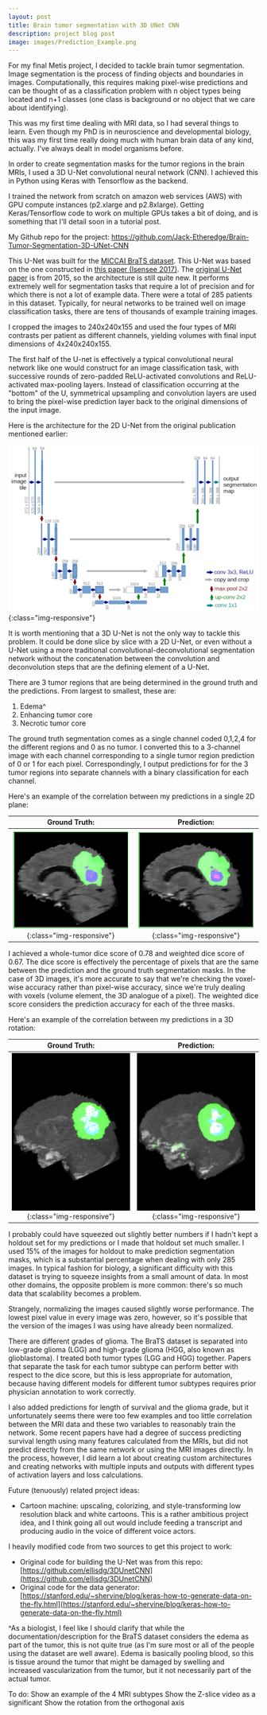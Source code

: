 ```yaml
---
layout: post
title: Brain tumor segmentation with 3D UNet CNN
description: project blog post
image: images/Prediction_Example.png
---
```


For my final Metis project, I decided to tackle brain tumor segmentation. Image segmentation is the process of finding objects and boundaries in images. Computationally, this requires making pixel-wise predictions and can be thought of as a classification problem with n object types being located and n+1 classes (one class is background or no object that we care about identifying).

This was my first time dealing with MRI data, so I had several things to learn. Even though my PhD is in neuroscience and developmental biology, this was my first time really doing much with human brain data of any kind, actually. I've always dealt in model organisms before.

In order to create segmentation masks for the tumor regions in the brain MRIs, I used a 3D U-Net convolutional neural network (CNN). I achieved this in Python using Keras with Tensorflow as the backend.

I trained the network from scratch on amazon web services (AWS) with GPU compute instances (p2.xlarge and p2.8xlarge). Getting Keras/Tensorflow code to work on multiple GPUs takes a bit of doing, and is something that I'll detail soon in a tutorial post.

My Github repo for the project: https://github.com/Jack-Etheredge/Brain-Tumor-Segmentation-3D-UNet-CNN

This U-Net was built for the [MICCAI BraTS dataset][BraTS]. This U-Net was based on the one constructed in [this paper (Isensee 2017)][Isensee 2017]. The [original U-Net paper](https://arxiv.org/abs/1505.04597) is from 2015, so the architecture is still quite new. It performs extremely well for segmentation tasks that require a lot of precision and for which there is not a lot of example data. There were a total of 285 patients in this dataset. Typically, for neural networks to be trained well on image classification tasks, there are tens of thousands of example training images.

I cropped the images to 240x240x155 and used the four types of MRI contrasts per patient as different channels, yielding volumes with final input dimensions of 4x240x240x155.

The first half of the U-net is effectively a typical convolutional neural network like one would construct for an image classification task, with successive rounds of zero-padded ReLU-activated convolutions and ReLU-activated max-pooling layers. Instead of classification occurring at the "bottom" of the U, symmetrical upsampling and convolution layers are used to bring the pixel-wise prediction layer back to the original dimensions of the input image.

Here is the architecture for the 2D U-Net from the original publication mentioned earlier:

![u-net-architecture](/images/u-net-architecture.png){:class="img-responsive"}

It is worth mentioning that a 3D U-Net is not the only way to tackle this problem. It could be done slice by slice with a 2D U-Net, or even without a U-Net using a more traditional convolutional-deconvolutional segmentation network without the concatenation between the convolution and deconvolution steps that are the defining element of a U-Net.

There are 3 tumor regions that are being determined in the ground truth and the predictions. From largest to smallest, these are:
1. Edema^
2. Enhancing tumor core
3. Necrotic tumor core

The ground truth segmentation comes as a single channel coded 0,1,2,4 for the different regions and 0 as no tumor. I converted this to a 3-channel image with each channel corresponding to a single tumor region prediction of 0 or 1 for each pixel. Correspondingly, I output predictions for for the 3 tumor regions into separate channels with a binary classification for each channel.

Here's an example of the correlation between my predictions in a single 2D plane:

Ground Truth:               |  Prediction:
:-------------------------:|:-------------------------:
![ground truth](/images/Ground_Truth_Example.png){:class="img-responsive"}  |  ![prediction](/images/Prediction_Example.png){:class="img-responsive"}

I achieved a whole-tumor dice score of 0.78 and weighted dice score of 0.67. The dice score is effectively the percentage of pixels that are the same between the prediction and the ground truth segmentation masks. In the case of 3D images, it's more accurate to say that we're checking the voxel-wise accuracy rather than pixel-wise accuracy, since we're truly dealing with voxels (volume element, the 3D analogue of a pixel). The weighted dice score considers the prediction accuracy for each of the three masks.

Here's an example of the correlation between my predictions in a 3D rotation:

Ground Truth:               |  Prediction:
:-------------------------:|:-------------------------:
![ground rotation](/images/groundtruth_rotation_example.gif){:class="img-responsive"}  |  ![prediction rotation](/images/prediction_rotation_example.gif){:class="img-responsive"}

I probably could have squeezed out slightly better numbers if I hadn't kept a holdout set for my predictions or I made that holdout set much smaller. I used 15% of the images for holdout to make prediction segmentation masks, which is a substantial percentage when dealing with only 285 images. In typical fashion for biology, a significant difficulty with this dataset is trying to squeeze insights from a small amount of data. In most other domains, the opposite problem is more common: there's so much data that scalability becomes a problem.

Strangely, normalizing the images caused slightly worse performance. The lowest pixel value in every image was zero, however, so it's possible that the version of the images I was using have already been normalized.

There are different grades of glioma. The BraTS dataset is separated into low-grade glioma (LGG) and high-grade glioma (HGG, also known as glioblastoma). I treated both tumor types (LGG and HGG) together. Papers that separate the task for each tumor subtype can perform better with respect to the dice score, but this is less appropriate for automation, because having different models for different tumor subtypes requires prior physician annotation to work correctly.

I also added predictions for length of survival and the glioma grade, but it unfortunately seems there were too few examples and too little correlation between the MRI data and these two variables to reasonably train the network. Some recent papers have had a degree of success predicting survival length using many features calculated from the MRIs, but did not predict directly from the same network or using the MRI images directly. In the process, however, I did learn a lot about creating custom architectures and creating networks with multiple inputs and outputs with different types of activation layers and loss calculations.

Future (tenuously) related project ideas:
- Cartoon machine: upscaling, colorizing, and style-transforming low resolution black and white cartoons. This is a rather ambitious project idea, and I think going all out would include feeding a transcript and producing audio in the voice of different voice actors.

I heavily modified code from two sources to get this project to work:

- Original code for building the U-Net was from this repo: [https://github.com/ellisdg/3DUnetCNN](https://github.com/ellisdg/3DUnetCNN)
- Original code for the data generator: [https://stanford.edu/~shervine/blog/keras-how-to-generate-data-on-the-fly.html](https://stanford.edu/~shervine/blog/keras-how-to-generate-data-on-the-fly.html)

^As a biologist, I feel like I should clarify that while the documentation/description for the BraTS dataset considers the edema as part of the tumor, this is not quite true (as I'm sure most or all of the people using the dataset are well aware). Edema is basically pooling blood, so this is tissue around the tumor that might be damaged by swelling and increased vascularization from the tumor, but it not necessarily part of the actual tumor.

[Isensee 2017]: https://arxiv.org/abs/1802.10508
[BraTS]: https://www.med.upenn.edu/sbia/brats2018/data.html

To do:
Show an example of the 4 MRI subtypes
Show the Z-slice video as a significant
Show the rotation from the orthogonal axis
